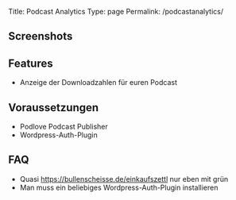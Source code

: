 Title: Podcast Analytics
Type: page
Permalink: /podcastanalytics/

## Screenshots

## Features

- Anzeige der Downloadzahlen für euren Podcast


## Voraussetzungen

- Podlove Podcast Publisher
- Wordpress-Auth-Plugin

## FAQ

- Quasi https://bullenscheisse.de/einkaufszettl nur eben mit grün
- Man muss ein beliebiges Wordpress-Auth-Plugin installieren